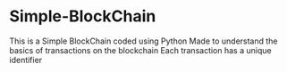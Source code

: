 # Simple-BlockChain
This is a Simple BlockChain coded using Python
Made to understand the basics of transactions on the blockchain
  Each transaction has a unique identifier
